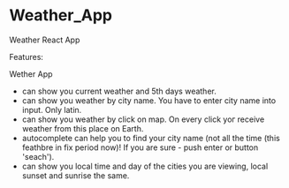 # Weather_App

Weather React App

Features:

Wether App
  - can show you current weather and 5th days weather.
  - can show you weather by city name. You have to enter city name into input. Only latin.
  - can show you weather by click on map. On every click yoг receive weather from this place on Earth.
  - autocomplete can help you to find your city name (not all the time (this feathbre in fix period now)! If you are sure - push enter or button 'seach').
  - can show you local time and day of the cities you are viewing, local sunset and sunrise the same.
  
